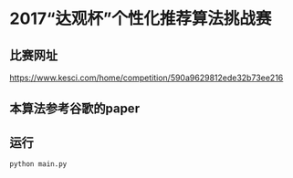 # 2017“达观杯”个性化推荐算法挑战赛
## 比赛网址
https://www.kesci.com/home/competition/590a9629812ede32b73ee216

## 本算法参考谷歌的paper

## 运行
```shell
python main.py
```
